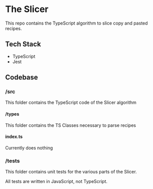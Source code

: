 # The Slicer

This repo contains the TypeScript algorithm to slice copy and pasted recipes.

## Tech Stack

- TypeScript
- Jest

## Codebase

### /src

This folder contains the TypeScript code of the Slicer algorithm

#### /types

This folder contains the TS Classes necessary to parse recipes

#### index.ts

Currently does nothing

### /tests

This folder contains unit tests for the various parts of the Slicer.

All tests are written in JavaScript, not TypeScript.
